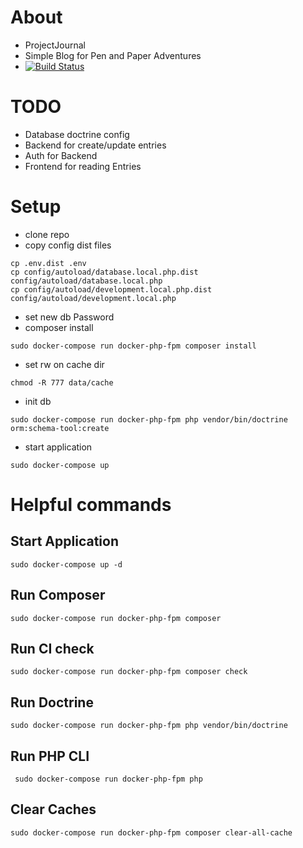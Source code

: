 # About
* ProjectJournal
* Simple Blog for Pen and Paper Adventures
* [![Build Status](https://travis-ci.org/s-ringert/ProjectJournal.svg?branch=master)](https://travis-ci.org/s-ringert/ProjectJournal)

# TODO
* Database doctrine config
* Backend for create/update entries
* Auth for Backend
* Frontend for reading Entries

# Setup
* clone repo
* copy config dist files
```shell
cp .env.dist .env
cp config/autoload/database.local.php.dist config/autoload/database.local.php
cp config/autoload/development.local.php.dist config/autoload/development.local.php      
```
* set new db Password
* composer install
```shell
sudo docker-compose run docker-php-fpm composer install
```
                            
* set rw on cache dir                        
```shell
chmod -R 777 data/cache
```

* init db
```shell
sudo docker-compose run docker-php-fpm php vendor/bin/doctrine orm:schema-tool:create
```

* start application
```shell
sudo docker-compose up
```

# Helpful commands
## Start Application
```shell
sudo docker-compose up -d
```
## Run Composer
```shell
sudo docker-compose run docker-php-fpm composer
```
## Run CI check
```shell
sudo docker-compose run docker-php-fpm composer check
```

## Run Doctrine
```shell
sudo docker-compose run docker-php-fpm php vendor/bin/doctrine
```

## Run PHP CLI
```shell
 sudo docker-compose run docker-php-fpm php
```

## Clear Caches
```shell
sudo docker-compose run docker-php-fpm composer clear-all-cache
```